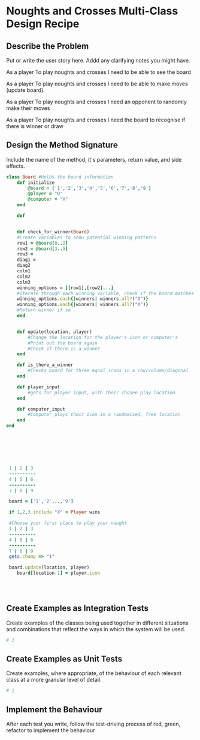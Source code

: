 # Noughts and Crosses Multi-Class Design Recipe

## Describe the Problem

Put or write the user story here. Addd any clarifying notes you might have.

As a player
To play noughts and crosses
I need to be able to see the board

As a player
To play noughts and crosses
I need to be able to make moves (update board)

As a player
To play noughts and crosses
I need an opponent to randomly make their moves

As a player
To play noughts and crosses
I need the board to recognise if there is winner or draw

## Design the Method Signature

Include the name of the method, it's parameters, return value, and side effects.

```ruby
class Board #Holds the board information
    def initialize
        @board = ['1','2','3','4','5','6','7','8','9']
        @player = "O"
        @computer = "X"
    end

    def 


    def check_for_winner(Board)
    #Create variables to show potential winning patterns
    row1 = @board[0..2]
    row2 = @board[3..5]
    row3 = 
    diag1 = 
    diag2
    colm1
    colm2
    colm3
    winning_options = [[row1],[row2]...]
    #Iterate through each winning variable, check if the board matches any of these with noughts or crosses
    winning_options.each{|winners| winners.all?("O")}
    winning_options.each{|winners| winners.all?("X")}
    #Return winner if so
    end


    def update(location, player)
        #Change the location for the player's icon or computer's
        #Print out the board again
        #Check if there is a winner
    end

    def is_there_a_winner
        #Checks board for three equal icons in a row/column/diagonal
    end

    def player_input
        #gets for player input, with their chosen play location
    end

    def computer_input
        #Computer plays their icon in a randomised, free location
    end
end







 1 | 2 | 3
 ----------
 4 | 5 | 6
 ----------
 7 | 8 | 9

 board = ['1','2'...,'9']

 if 1,2,3.include "X" = Player wins

 #Choose your first place to play your naught
 1 | 2 | 3
 ----------
 4 | 5 | 6
 ----------
 7 | 8 | 9
 gets.chomp => "1"

 board.update(location, player)
    board[location-1] = player.icon

    
 
```



## Create Examples as Integration Tests

Create examples of the classes being used together in different situations and combinations that reflect the ways in which the system will be used.


```ruby
# 1

```

## Create Examples as Unit Tests

Create examples, where appropriate, of the behaviour of each relevant class at a more granular level of detail.

```ruby
# 1

```

## Implement the Behaviour

After each test you write, follow the test-driving process of red, green, refactor to implement the behaviour